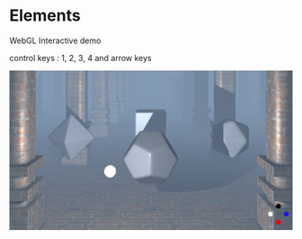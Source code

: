 # Elements
WebGL Interactive demo

control keys : 1, 2, 3, 4 and arrow keys

![Elements](/elements.png)

